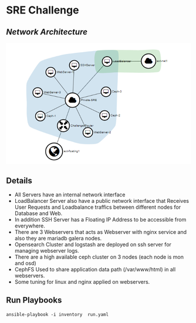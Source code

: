# SRE Challenge

## _Network Architecture_
![](https://raw.githubusercontent.com/srkaviani/SRE-Challenge/master/arch1.PNG)

## Details

- All Servers have an internal network interface
- LoadBalancer Server also have a public network interface that Receives User Requests and Loadbalance traffics between different nodes for Database and Web. 
- In addition SSH Server has a Floating IP Address to be accessible from everywhere.
- There are 3 Webservers that acts as Webserver with nginx service and also they are mariadb galera nodes.
- Opensearch Cluster and logstash are deployed on ssh server for managing webserver logs.
- There are a high available ceph cluster on 3 nodes (each node is mon and osd)
- CephFS Used to share application data path (/var/www/html) in all webservers.
- Some tuning for linux and nginx applied on webservers.


## Run Playbooks
```
ansible-playbook -i inventory  run.yaml 
```
